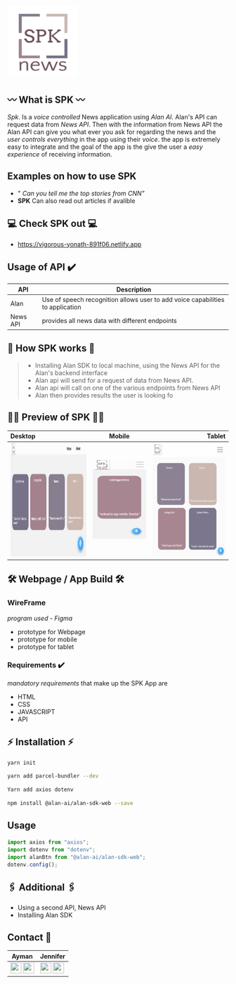# <img width="160" height="160" src='./Images/Screen Shot 2020-12-09 at 9.01.38 PM.png'/>

## 〰️ What is SPK 〰️

_Spk_. Is a _voice controlled_ News application using _Alan AI_. Alan's API can request data from _News API_. Then with the information from News API the Alan API can give you what ever you ask for regarding the news and the _user controls everything_ in the app using their _voice_. the app is extremely easy to integrate and the goal of the app is the give the user a _easy experience_ of receiving information.

## Examples on how to use SPK

- " _Can you tell me the top stories from CNN"_
- **SPK** Can also read out articles if avalible

## 💻 Check SPK out 💻 
- https://vigorous-yonath-891f06.netlify.app

## Usage of API ✔️

| API      | Description                                                                    |
| -------- | ------------------------------------------------------------------------------ |
| Alan     | Use of speech recognition allows user to add voice capabilities to application |
| News API | provides all news data with different endpoints                                |

## 📱 How SPK works 📱

> - Installing Alan SDK to local machine, using the News API for the Alan's backend interface
> - Alan api will send for a request of data from News API.
> - Alan api will call on one of the various endpoints from News API
> - Alan then provides results the user is looking fo

## 🤳🏽 Preview of SPK 🤳🏽

| Desktop                                                       |                            Mobile                             |                                                        Tablet |
| :------------------------------------------------------------ | :-----------------------------------------------------------: | ------------------------------------------------------------: |
| <img width="260" height="260" src='./Images/readme01-2.png'/> | <img width="180" height="180" src='./Images/readme02-2.png'/> | <img width="260" height="260" src='./Images/readme03-2.png'/> |

## 🛠 Webpage / App Build 🛠

### WireFrame

_program used - Figma_

- prototype for Webpage
- prototype for mobile
- prototype for tablet

### Requirements ✔️

_mandatory requirements_ that make up the SPK App are

- HTML
- CSS
- JAVASCRIPT
- API

## ⚡️ Installation ⚡️

```zsh
yarn init
```

```zsh
yarn add parcel-bundler --dev
```

```zsh
Yarn add axios dotenv
```

```zsh
npm install @alan-ai/alan-sdk-web --save
```

## Usage

```javascript
import axios from "axios";
import dotenv from "dotenv";
import alanBtn from "@alan-ai/alan-sdk-web";
dotenv.config();
```

## 🖇 Additional 🖇

- Using a second API, News API
- Installing Alan SDK

## Contact 📲

| **Ayman**                                                                                                                                                                                                                                                                                                                                                           | **Jennifer**                                                                                                                                                                                                                                                                                                                                                                 |
| ------------------------------------------------------------------------------------------------------------------------------------------------------------------------------------------------------------------------------------------------------------------------------------------------------------------------------------------------------------------- | ---------------------------------------------------------------------------------------------------------------------------------------------------------------------------------------------------------------------------------------------------------------------------------------------------------------------------------------------------------------------------- |
| <a href="https://www.linkedin.com/in/ayman-omer-b2429b1ab"><img src="https://github.com/JenniferSmith007/SPKR/blob/Developer/Images/LI-In-Bug.png" width="25px" height="25px"/></a> <a href="https://github.com/aymanjebril2"><img src="https://github.com/JenniferSmith007/SPKR/blob/Developer/Images/GitHub-Mark-120px-plus.png" width="25px" height="25px"/></a> | <a href="https://www.linkedin.com/in/jennifer-smith-14a8361b7/"><img src="https://github.com/JenniferSmith007/SPKR/blob/Developer/Images/LI-In-Bug.png" width="25px" height="25px"/></a> <a href="https://github.com/JenniferSmith007"><img src="https://github.com/JenniferSmith007/SPKR/blob/Developer/Images/GitHub-Mark-120px-plus.png" width="25px" height="25px"/></a> |
